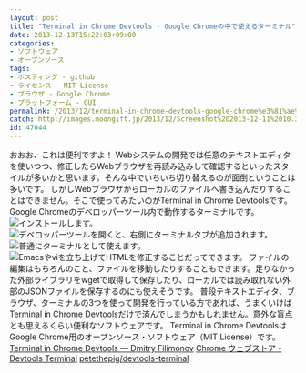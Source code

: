 ```yaml
---
layout: post
title: "Terminal in Chrome Devtools - Google Chromeの中で使えるターミナル"
date: 2013-12-13T15:22:03+09:00
categories:
- ソフトウェア
- オープンソース
tags: 
- ホスティング - github
- ライセンス - MIT License
- ブラウザ - Google Chrome
- プラットフォーム - GUI
permalink: /2013/12/terminal-in-chrome-devtools-google-chrome%e3%81%ae%e4%b8%ad%e3%81%a7%e4%bd%bf%e3%81%88%e3%82%8b%e3%82%bf%e3%83%bc%e3%83%9f%e3%83%8a%e3%83%ab/
catch: http://images.moongift.jp/2013/12/Screenshot%202013-12-11%2010.38.02_thumb.9c8184604c57974d18876900e392cddc.png
id: 47044
---
```

おおお、これは便利ですよ！
Webシステムの開発では任意のテキストエディタを使いつつ、修正したらWebブラウザを再読み込みして確認するといったスタイルが多いかと思います。そんな中でいちいち切り替えるのが面倒ということは多いです。
しかしWebブラウザからローカルのファイルへ書き込んだりすることはできません。そこで使ってみたいのがTerminal in Chrome Devtoolsです。Google Chromeのデベロッパーツール内で動作するターミナルです。
![インストールします。](http://images.moongift.jp/2013/12/Screenshot%202013-12-11%2010.35.57_thumb.4dcc3acc4c9bf7d35cb1a485289faf26.png "http://images.moongift.jp/2013/12/Screenshot%202013-12-11%2010.35.57.4dcc3acc4c9bf7d35cb1a485289faf26.png")
![デベロッパーツールを開くと、右側にターミナルタブが追加されます。](http://images.moongift.jp/2013/12/Screenshot%202013-12-11%2010.37.43_thumb.9a8d69dafda45ea6cd72eb8039494856.png "http://images.moongift.jp/2013/12/Screenshot%202013-12-11%2010.37.43.9a8d69dafda45ea6cd72eb8039494856.png")
![普通にターミナルとして使えます。](http://images.moongift.jp/2013/12/Screenshot%202013-12-11%2010.38.02_thumb.9c8184604c57974d18876900e392cddc.png "http://images.moongift.jp/2013/12/Screenshot%202013-12-11%2010.38.02.9c8184604c57974d18876900e392cddc.png")
![Emacsやviを立ち上げてHTMLを修正することだってできます。](http://images.moongift.jp/2013/12/Screenshot%202013-12-11%2010.38.16_thumb.85693308d533f2b037939ae31a16d7e4.png "http://images.moongift.jp/2013/12/Screenshot%202013-12-11%2010.38.16.85693308d533f2b037939ae31a16d7e4.png")
ファイルの編集はもちろんのこと、ファイルを移動したりすることもできます。足りなかった外部ライブラリをwgetで取得して保存したり、ローカルでは読み取れない外部のJSONファイルを保存するのにも使えそうです。
普段テキストエディタ、ブラウザ、ターミナルの3つを使って開発を行っている方であれば、うまくいけばTerminal in Chrome Devtoolsだけで済んでしまうかもしれません。意外な盲点とも思えるくらい便利なソフトウェアです。
Terminal in Chrome DevtoolsはGoogle Chrome用のオープンソース・ソフトウェア（MIT License）です。
[Terminal in Chrome Devtools — Dmitry Filimonov](http://blog.dfilimonov.com/2013/09/12/devtools-terminal.html)
[Chrome ウェブストア - Devtools Terminal](https://chrome.google.com/webstore/detail/devtools-terminal/leakmhneaibbdapdoienlkifomjceknl)
[petethepig/devtools-terminal](https://github.com/petethepig/devtools-terminal)